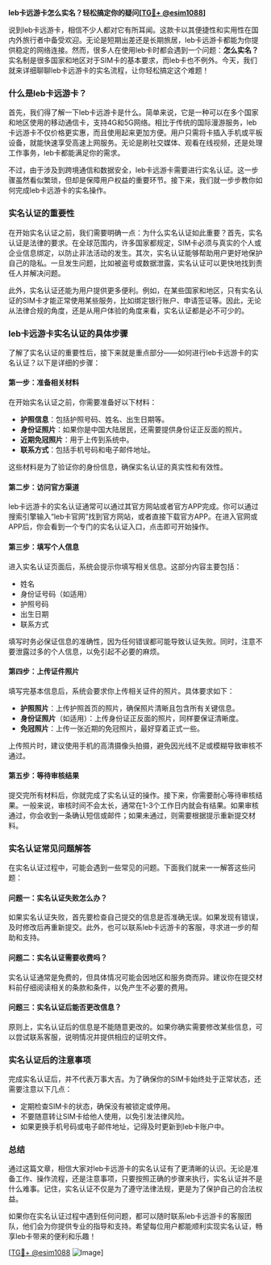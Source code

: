 **leb卡远游卡怎么实名？轻松搞定你的疑问[[TG💪+ @esim1088](https://t.me/s/esim1088)]**

说到leb卡远游卡，相信不少人都对它有所耳闻。这款卡以其便捷性和实用性在国内外旅行者中备受欢迎。无论是短期出差还是长期旅居，leb卡远游卡都能为你提供稳定的网络连接。然而，很多人在使用leb卡时都会遇到一个问题：**怎么实名？** 实名制是很多国家和地区对于SIM卡的基本要求，而leb卡也不例外。今天，我们就来详细聊聊leb卡远游卡的实名流程，让你轻松搞定这个难题！

### 什么是leb卡远游卡？

首先，我们得了解一下leb卡远游卡是什么。简单来说，它是一种可以在多个国家和地区使用的移动通信卡，支持4G和5G网络。相比于传统的国际漫游服务，leb卡远游卡不仅价格更实惠，而且使用起来更加方便。用户只需将卡插入手机或平板设备，就能快速享受高速上网服务。无论是刷社交媒体、观看在线视频，还是处理工作事务，leb卡都能满足你的需求。

不过，由于涉及到跨境通信和数据安全，leb卡远游卡需要进行实名认证。这一步骤虽然看似繁琐，但却是保障用户权益的重要环节。接下来，我们就一步步教你如何完成leb卡远游卡的实名操作。

### 实名认证的重要性

在开始实名认证之前，我们需要明确一点：为什么实名认证如此重要？首先，实名认证是法律的要求。在全球范围内，许多国家都规定，SIM卡必须与真实的个人或企业信息绑定，以防止非法活动的发生。其次，实名认证能够帮助用户更好地保护自己的隐私。一旦发生问题，比如被盗号或数据泄露，实名认证可以更快地找到责任人并解决问题。

此外，实名认证还能为用户提供更多便利。例如，在某些国家和地区，只有实名认证的SIM卡才能正常使用某些服务，比如绑定银行账户、申请签证等。因此，无论从法律合规的角度，还是从用户体验的角度来看，实名认证都是必不可少的。

### leb卡远游卡实名认证的具体步骤

了解了实名认证的重要性后，接下来就是重点部分——如何进行leb卡远游卡的实名认证？以下是详细的步骤：

#### 第一步：准备相关材料

在开始实名认证之前，你需要准备好以下材料：

- **护照信息**：包括护照号码、姓名、出生日期等。
- **身份证照片**：如果你是中国大陆居民，还需要提供身份证正反面的照片。
- **近期免冠照片**：用于上传到系统中。
- **联系方式**：包括手机号码和电子邮件地址。

这些材料是为了验证你的身份信息，确保实名认证的真实性和有效性。

#### 第二步：访问官方渠道

leb卡远游卡的实名认证通常可以通过其官方网站或者官方APP完成。你可以通过搜索引擎输入“leb卡官网”找到官方网站，或者直接下载官方APP。在进入官网或APP后，你会看到一个专门的实名认证入口，点击即可开始操作。

#### 第三步：填写个人信息

进入实名认证页面后，系统会提示你填写相关信息。这部分内容主要包括：

- 姓名
- 身份证号码（如适用）
- 护照号码
- 出生日期
- 联系方式

填写时务必保证信息的准确性，因为任何错误都可能导致认证失败。同时，注意不要泄露过多的个人信息，以免引起不必要的麻烦。

#### 第四步：上传证件照片

填写完基本信息后，系统会要求你上传相关证件的照片。具体要求如下：

- **护照照片**：上传护照首页的照片，确保照片清晰且包含所有关键信息。
- **身份证照片**（如适用）：上传身份证正反面的照片，同样要保证清晰度。
- **免冠照片**：上传一张近期的免冠照片，最好穿着正式一些。

上传照片时，建议使用手机的高清摄像头拍摄，避免因光线不足或模糊导致审核不通过。

#### 第五步：等待审核结果

提交完所有材料后，你就完成了实名认证的操作。接下来，你需要耐心等待审核结果。一般来说，审核时间不会太长，通常在1-3个工作日内就会有结果。如果审核通过，你会收到一条确认短信或邮件；如果未通过，则需要根据提示重新提交材料。

### 实名认证常见问题解答

在实名认证过程中，可能会遇到一些常见的问题。下面我们就来一一解答这些问题：

#### 问题一：实名认证失败怎么办？

如果实名认证失败，首先要检查自己提交的信息是否准确无误。如果发现有错误，及时修改后再重新提交。此外，也可以联系leb卡远游卡的客服，寻求进一步的帮助和支持。

#### 问题二：实名认证需要收费吗？

实名认证通常是免费的，但具体情况可能会因地区和服务商而异。建议你在提交材料前仔细阅读相关的条款和条件，以免产生不必要的费用。

#### 问题三：实名认证后能否更改信息？

原则上，实名认证后的信息是不能随意更改的。如果你确实需要修改某些信息，可以尝试联系客服，说明情况并提供相应的证明文件。

### 实名认证后的注意事项

完成实名认证后，并不代表万事大吉。为了确保你的SIM卡始终处于正常状态，还需要注意以下几点：

- 定期检查SIM卡的状态，确保没有被锁定或停用。
- 不要随意转让SIM卡给他人使用，以免引发法律风险。
- 如果更换手机号码或电子邮件地址，记得及时更新到leb卡账户中。

### 总结

通过这篇文章，相信大家对leb卡远游卡的实名认证有了更清晰的认识。无论是准备工作、操作流程，还是注意事项，只要按照正确的步骤来执行，实名认证并不是什么难事。记住，实名认证不仅是为了遵守法律法规，更是为了保护自己的合法权益。

如果你在实名认证过程中遇到任何问题，都可以随时联系leb卡远游卡的客服团队，他们会为你提供专业的指导和支持。希望每位用户都能顺利实现实名认证，畅享leb卡带来的便利和乐趣！

[[TG💪+ @esim1088](https://t.me/s/esim1088) ![Image](https://i.postimg.cc/4NQfJmqS/Snipaste-2025-05-13-00-14-12.png)]